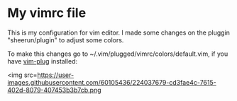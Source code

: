 <h1>My vimrc file</h1>
<p>This is my configuration for vim editor. I made some changes on the pluggin "sheerun/plugin" to adjust some colors.</p>
<p>To make this changes go to ~/.vim/plugged/vimrc/colors/default.vim, if you have <a href="https://github.com/junegunn/vim-plug">vim-plug</a> installed:</p>

<img src=https://user-images.githubusercontent.com/60105436/224037679-cd3fae4c-7615-402d-8079-407453b3b7cb.png</img>
